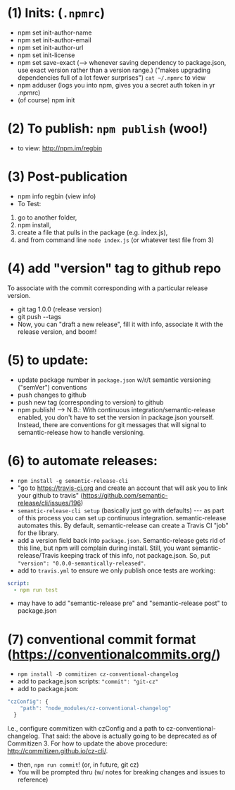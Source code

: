 # (1) Inits: (`.npmrc`)
- npm set init-author-name
- npm set init-author-email
- npm set init-author-url
- npm set init-license
- npm set save-exact
(--> whenever saving dependency to package.json, use exact version rather than a version range.)
("makes upgrading dependencies full of a lot fewer surprises")
`cat ~/.npmrc` to view
- npm adduser  (logs you into npm, gives you a secret auth token in yr .npmrc)
- (of course) npm init

# (2) To publish: `npm publish` (woo!)
- to view: http://npm.im/regbin

# (3) Post-publication
- npm info regbin  (view info)
- To Test:
1. go to another folder,
2. npm install,
3. create a file that pulls in the package (e.g. index.js),
4. and from command line `node index.js` (or whatever test file from 3)


# (4) add "version" tag to github repo
To associate with the commit corresponding with a particular release version.
- git tag 1.0.0  (release version)
- git push --tags
- Now, you can "draft a new release", fill it with info, associate it with the release version, and boom!

# (5) to update:
- update package number in `package.json` w/r/t semantic versioning ("semVer") conventions
- push changes to github
- push new tag (corresponding to version) to github
- npm publish!
--> N.B.: With continuous integration/semantic-release enabled, you don't have to set the version in package.json yourself. Instead, there are conventions for git messages that will signal to semantic-release how to handle versioning.

# (6) to automate releases:
- `npm install -g semantic-release-cli`
- "go to https://travis-ci.org and create an account that will ask you to link your github to travis" (https://github.com/semantic-release/cli/issues/196)
- `semantic-release-cli setup`  (basically just go with defaults)
--- as part of this process you can set up continuous integration. semantic-release automates this. By default, semantic-release can create a Travis CI "job" for the library.
- add a version field back into `package.json`. Semantic-release gets rid of this line, but npm will complain during install. Still, you want semantic-release/Travis keeping track of this info, not package.json. So, put `"version": "0.0.0-semantically-released"`.
- add to `travis.yml` to ensure we only publish once tests are working:
```yml
script:
  - npm run test
```
- may have to add "semantic-release pre" and "semantic-release post" to package.json

# (7) conventional commit format (https://conventionalcommits.org/)
- `npm install -D commitizen cz-conventional-changelog`
- add to package.json scripts: `"commit": "git-cz"`
- add to package.json:
```js
"czConfig": {
    "path": "node_modules/cz-conventional-changelog"
  }
```
I.e., configure commitizen with czConfig and a path to cz-conventional-changelog.
That said: the above is actually going to be deprecated as of Commitizen 3.
For how to update the above procedure: http://commitizen.github.io/cz-cli/.
- then, `npm run commit`!  (or, in future, git cz)
- You will be prompted thru (w/ notes for breaking changes and issues to reference)
